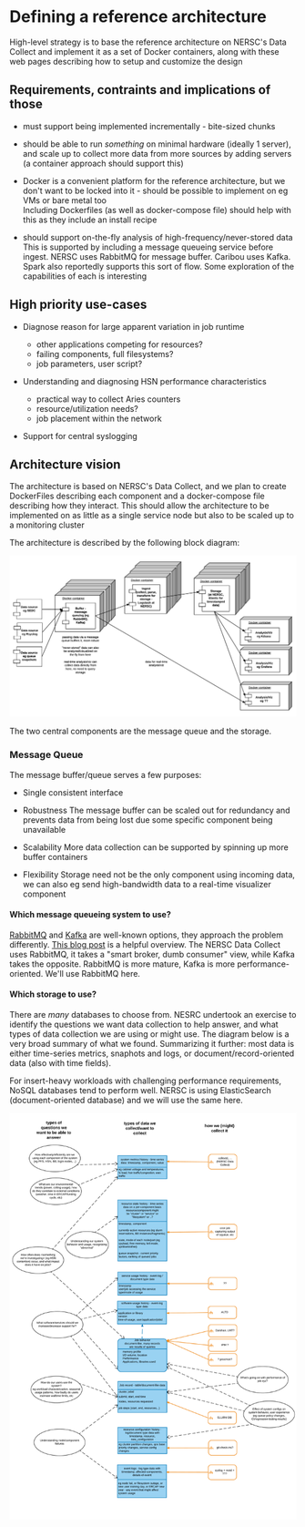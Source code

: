 # Defining a reference architecture

High-level strategy is to base the reference architecture on NERSC's Data 
Collect and implement it as a set of Docker containers, along with these
web pages describing how to setup and customize the design


## Requirements, contraints and implications of those

- must support being implemented incrementally - bite-sized chunks

- should be able to run *something* on minimal hardware (ideally 1 server), 
  and scale up to collect more data from more sources by adding servers
  (a container approach should support this)

- Docker is a convenient platform for the reference architecture, but we don't
  want to be locked into it - should be possible to implement on eg VMs or 
  bare metal too  
  Including Dockerfiles (as well as docker-compose file) should help with this
  as they include an install recipe

- should support on-the-fly analysis of high-frequency/never-stored data  
  This is supported by including a message queueing service before ingest.
  NERSC uses RabbitMQ for message buffer. Caribou uses Kafka. Spark also 
  reportedly supports this sort of flow. Some exploration of the capabilities 
  of each is interesting


## High priority use-cases

- Diagnose reason for large apparent variation in job runtime
  - other applications competing for resources?
  - failing components, full filesystems?
  - job parameters, user script?

- Understanding and diagnosing HSN performance characteristics
   - practical way to collect Aries counters
   - resource/utilization needs?
   - job placement within the network

- Support for central syslogging


## Architecture vision

The architecture is based on NERSC's Data Collect, and we plan to create 
DockerFiles describing each component and a docker-compose file describing how 
they interact. This should allow the architecture to be implemented on as 
little as a single service node but also to be scaled up to a monitoring 
cluster

The architecture is described by the following block diagram:

![reference_architecture.png](../resources/reference_architecture.png "Block diagram of reference architecture for monitoring")

The two central components are the message queue and the storage.

### Message Queue

The message buffer/queue serves a few purposes:

- Single consistent interface

- Robustness
  The message buffer can be scaled out for redundancy and prevents data from 
  being lost due some specific component being unavailable

- Scalability
  More data collection can be supported by spinning up more buffer containers

- Flexibility
  Storage need not be the only component using incoming data, we can also eg
  send high-bandwidth data to a real-time visualizer component

#### Which message queueing system to use?

[RabbitMQ](https://www.rabbitmq.com/) and [Kafka](https://kafka.apache.org/) 
are well-known options, they approach the problem differently. 
[This blog post](https://content.pivotal.io/blog/understanding-when-to-use-rabbitmq-or-apache-kafka)
is a helpful overview. The NERSC Data Collect uses RabbitMQ, it takes a "smart
broker, dumb consumer" view, while Kafka takes the opposite. RabbitMQ is more 
mature, Kafka is more performance-oriented. We'll use RabbitMQ here.

#### Which storage to use?

There are *many* databases to choose from. NESRC undertook an exercise to 
identify the questions we want data collection to help answer, and what types
of data collection we are using or might use. The diagram below is a very broad
summary of what we found. Summarizing it further: most data is either 
time-series metrics, snaphots and logs, or document/record-oriented data (also
with time fields).

For insert-heavy workloads with challenging performance requirements, NoSQL 
databases tend to perform well. NERSC is using ElasticSearch (document-oriented
database) and we will use the same here.

![collection_summary.png](../resources/collection_summary.png "Data collection needed to support different types of questions")


 
